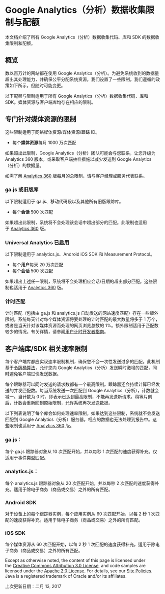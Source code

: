 # Google Analytics（分析）数据收集限制与配额

本文档介绍了所有 Google Analytics（分析）数据收集代码、库和 SDK 的数据收集限制和配额。

## 概览

数以百万计的网站都在使用 Google Analytics（分析）。为避免系统收到的数据量超出其处理能力，并确保公平分配系统资源，我们设置了一些限制。我们遵循的政策如下所示，但随时可能变更。

以下配额与限制适用于所有 Google Analytics（分析）数据收集代码、库和 SDK。媒体资源与客户端库均存在相应的限制。

## 专门针对媒体资源的限制

这些限制适用于网络媒体资源/媒体资源/跟踪 ID。

- 每个**媒体资源**每月 1000 万次匹配

如果超出此限制，Google Analytics（分析）团队可能会与您联系，让您升级为 Analytics 360 版本，或采取客户端抽样措施以减少发送到 Google Analytics（分析）的数据量。

如需了解 [Analytics 360](https://www.google.com/analytics/360-suite/analytics/?hl=zh-cn) 版每月的总限制，请与客户经理或服务代表联系。

### ga.js 或旧版库

以下限制适用于 ga.js、移动代码段以及其他所有旧版跟踪库。

- 每个**会话** 500 次匹配

如果超出此限制，系统将不会处理该会话中超出部分的匹配。此限制也适用于 [Analytics 360](https://www.google.com/analytics/360-suite/analytics/?hl=zh-cn) 版。

### Universal Analytics 已启用

以下限制适用于 analytics.js、Android iOS SDK 和 Measurement Protocol。

- 每个**用户**每天 20 万次匹配
- 每个**会话** 500 次匹配

如果超出上述任一限制，系统将不会处理相应会话/日期的超出部分匹配。这些限制也适用于 [Analytics 360](https://www.google.com/analytics/360-suite/analytics/?hl=zh-cn) 版。

### 计时匹配

计时匹配（包括由 ga.js 和 analytics.js 自动发送的网站速度匹配）存在一些额外限制。系统每天针对每个媒体资源将要处理的计时匹配的最大数量将多于 1 万个，或者是当天针对该媒体资源而处理的网页浏览总数的 1%。额外限制适用于匹配数较少的情况。有关详情，请参阅[用户计时开发者指南](https://developers.google.cn/analytics/devguides/collection/analyticsjs/user-timings?hl=zh-cn#sampling_considerations)。

## 客户端库/SDK 相关速率限制

每个客户端库都应实现速率限制机制，确保您不会一次性发送过多的匹配。此机制基于[令牌桶算法](http://en.wikipedia.org/wiki/Token_bucket)，允许您向 Google Analytics（分析）发送瞬时激增的匹配，同时避免客户端过快发送数据。

每个跟踪器可以同时发送的请求数都有一个最高限制。跟踪器还会持续计算已经发送的并发匹配数。每当系统发送一次匹配到 Google Analytics（分析），计数就会减一。当计数为 0 时，即表示已达到最高限制，不能再发送新请求。稍等片刻后，计数会重新回到原始限制，允许系统再次发送数据。

以下列表说明了每个库会如何处理速率限制。如果达到这些限制，系统就不会发送匹配到 Google Analytics（分析）服务器，相应的数据也无法处理到报告中。这些限制也适用于 [Analytics 360](https://www.google.com/analytics/360-suite/analytics/?hl=zh-cn) 版。

### ga.js：

每个 ga.js 跟踪器对象从 10 次匹配开始，并以每秒 1 次匹配的速度获得补充。仅适用于事件类型匹配。

### analytics.js：

每个 analytics.js 跟踪器对象从 20 次匹配开始，并以每秒 2 次匹配的速度获得补充。适用于除电子商务（商品或交易）之外的所有匹配。

### Android SDK

对于设备上的每个跟踪器实例，每个应用实例从 60 次匹配开始，以每 2 秒 1 次匹配的速度获得补充。适用于除电子商务（商品或交易）之外的所有匹配。

### iOS SDK

每个媒体资源从 60 次匹配开始，以每 2 秒 1 次匹配的速度获得补充。适用于除电子商务（商品或交易）之外的所有匹配。

Except as otherwise noted, the content of this page is licensed under the [Creative Commons Attribution 3.0 License](http://creativecommons.org/licenses/by/3.0/), and code samples are licensed under the [Apache 2.0 License](http://www.apache.org/licenses/LICENSE-2.0). For details, see our [Site Policies](https://developers.google.cn/terms/site-policies?hl=zh-cn). Java is a registered trademark of Oracle and/or its affiliates.

上次更新日期：二月 13, 2017